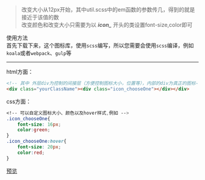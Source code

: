> 改变大小从12px开始，其中util.scss中的em函数的参数传几，得到的就是接近于该值的数  
> 改变颜色和改变大小只需要为以 ***icon_*** 开头的类设置font-size,color即可  

使用方法  
首先下载下来，这个图标库，使用```scss```编写，所以您需要会使用```scss```编译，例如```koala```或者```webpack```、```gulp```等  

----

html方面：  
```html
<!-- 其中 外层div为控制的间接层（方便控制图标大小，位置等），内部的div为真正的图标-->
<div class="yourClassName"><div class="icon_chooseOne"></div></div>
```


css方面：
```css
<!-- 可以自定义图标大小、颜色以及hover样式,例如 -->
.icon_chooseOne{
    font-size: 16px;
    color:green;
}
.icon_chooseOne:hover{
    font-size: 20px;
    color:red;
}
```

[预览](https://a13821190779.github.io/icon/index.html)